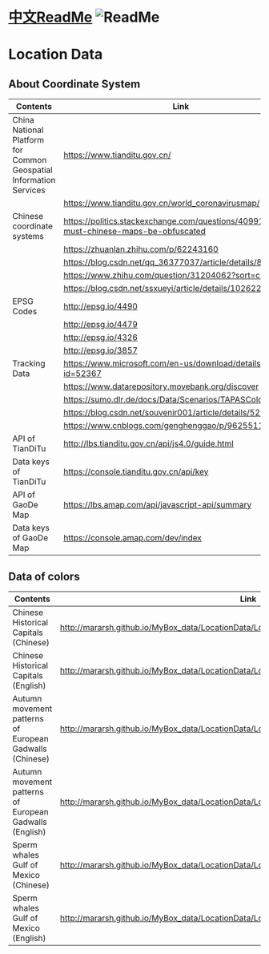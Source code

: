# [中文ReadMe](https://github.com/Mararsh/MyBox_data/tree/master/md/LocationData)  ![ReadMe](https://mararsh.github.io/MyBox_data/iconGo.png)   

# Location Data

## About Coordinate System   
 
| Contents | Link |    
| --- | --- |   
| China National Platform for Common Geospatial Information Services | <https://www.tianditu.gov.cn/>                                                           |
|                                                                    | <https://www.tianditu.gov.cn/world_coronavirusmap/>                                      |
| Chinese coordinate systems                                         | <https://politics.stackexchange.com/questions/40991/why-must-chinese-maps-be-obfuscated> |
|                                                                    | <https://zhuanlan.zhihu.com/p/62243160>                                                  |
|                                                                    | <https://blog.csdn.net/qq_36377037/article/details/86479796>                             |
|                                                                    | <https://www.zhihu.com/question/31204062?sort=created>                                   |
|                                                                    | <https://blog.csdn.net/ssxueyi/article/details/102622156>                                |
| EPSG Codes                                                         | <http://epsg.io/4490>                                                                    |
|                                                                    | <http://epsg.io/4479>                                                                    |
|                                                                    | <http://epsg.io/4326>                                                                    |
|                                                                    | <http://epsg.io/3857>                                                                    |
| Tracking Data                                                      | <https://www.microsoft.com/en-us/download/details.aspx?id=52367>                         |
|                                                                    | <https://www.datarepository.movebank.org/discover>                                       |
|                                                                    | <https://sumo.dlr.de/docs/Data/Scenarios/TAPASCologne.html>                              |
|                                                                    | <https://blog.csdn.net/souvenir001/article/details/52180335>                             |
|                                                                    | <https://www.cnblogs.com/genghenggao/p/9625511.html>                                     |
| API of TianDiTu                                                    | <http://lbs.tianditu.gov.cn/api/js4.0/guide.html>                                        |
| Data keys of TianDiTu                                              | <https://console.tianditu.gov.cn/api/key>                                                |
| API of GaoDe Map                                                   | <https://lbs.amap.com/api/javascript-api/summary>                                        |
| Data keys of GaoDe Map                                             | <https://console.amap.com/dev/index>                                                     |

   

## Data of colors   

| Contents | Link |    
| --- | --- |   
| Chinese Historical Capitals (Chinese) | http://mararsh.github.io/MyBox_data/LocationData/Location_Data_ChineseHistoricalCapitals_zh.csv |       
| Chinese Historical Capitals (English) | http://mararsh.github.io/MyBox_data/LocationData/Location_Data_ChineseHistoricalCapitals_en.csv |       
| Autumn movement patterns of European Gadwalls (Chinese) | http://mararsh.github.io/MyBox_data/LocationData/Location_Data_EuropeanGadwalls_zh.csv |         
| Autumn movement patterns of European Gadwalls (English) | http://mararsh.github.io/MyBox_data/LocationData/Location_Data_EuropeanGadwalls_en.csv |         
| Sperm whales Gulf of Mexico (Chinese) | http://mararsh.github.io/MyBox_data/LocationData/Location_Data_SpermWhales_zh.csv |         
| Sperm whales Gulf of Mexico (English) | http://mararsh.github.io/MyBox_data/LocationData/Location_Data_SpermWhales_en.csv |        


